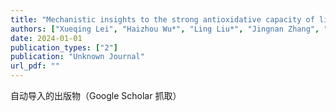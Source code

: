 ```yaml
---
title: "Mechanistic insights to the strong antioxidative capacity of lingonberry press cake during recovery of fish protein ingredients"
authors: ["Xueqing Lei", "Haizhou Wu*", "Ling Liu*", "Jingnan Zhang", "Ingrid Undeland"]
date: 2024-01-01
publication_types: ["2"]
publication: "Unknown Journal"
url_pdf: ""
---
```


自动导入的出版物（Google Scholar 抓取）
